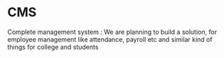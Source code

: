# CMS
Complete management system : We are planning to build a solution,  for employee management like attendance,  payroll  etc and similar kind of things for college and students
